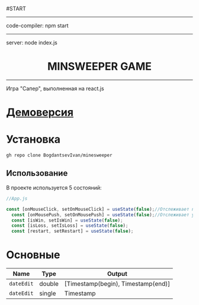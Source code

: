 #START
____
code-compiler: npm start
____
server: node index.js

<h1 align="center">MINSWEEPER GAME</h1>

---

Игра "Сапер", выполненная на react.js

# [Демоверсия](https://bogdantsevivan.github.io/minesweeper/)

# Установка

`gh repo clone BogdantsevIvan/minesweeper`

## Использование

В проекте используется 5 состояний:

```js
//App.js

const [onMouseClick, setOnMouseClick] = useState(false);//Отслеживает первый клик в текущей игре
  const [onMousePush, setOnMousePush] = useState(false);//Отслеживает удержание кнопки мышки
  const [isWin, setIsWin] = useState(false);
  const [isLoss, setIsLoss] = useState(false);
  const [restart, setRestart] = useState(false);

  ```
  
  
  # Основные

| Name       | Type   | Output                             | 
| ---------- | ------ | ---------------------------------- | 
| `dateEdit` | double | [Timestamp(begin), Timestamp(end)] |
| `dateEdit` | single | Timestamp                          |